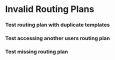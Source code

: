 # Invalid Routing Plans


### Test routing plan with duplicate templates


### Test accessing another users routing plan


### Test missing routing plan
